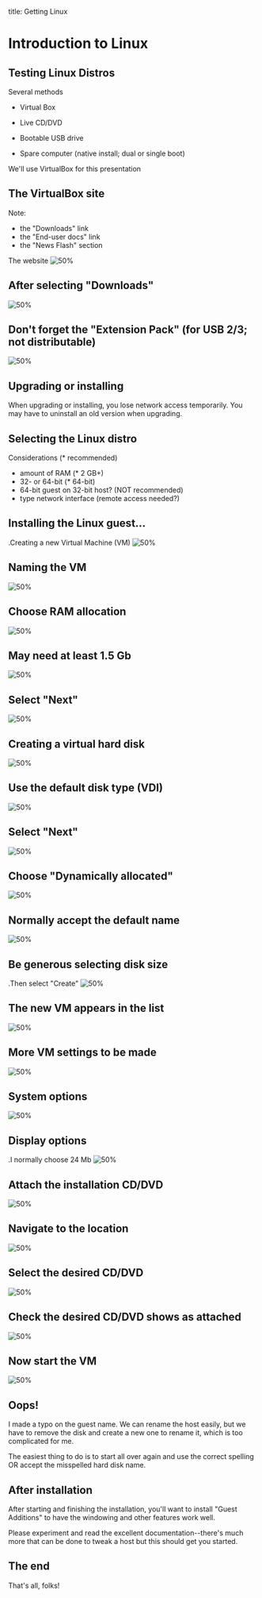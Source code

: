 title: Getting Linux
<!-- insert-file headers.md -->

# Introduction to Linux

## Testing Linux Distros

Several methods

- Virtual Box

- Live CD/DVD

- Bootable USB drive

- Spare computer (native install; dual or single boot)

We'll use VirtualBox for this presentation

## The VirtualBox site

Note:

- the "Downloads" link
- the "End-user docs" link
- the "News Flash" section

The website
![50%](./pics/vbox-site.png)

## After selecting "Downloads"

![50%](./pics/vbox-dloads.png)


## Don't forget the "Extension Pack" (for USB 2/3; not distributable)

![50%](./pics/vbox-dloads-2.png)


## Upgrading or installing

When upgrading or installing, you lose network access temporarily.
You may have to uninstall an old version when upgrading.


## Selecting the Linux distro

Considerations (* recommended)

- amount of RAM (* 2 GB+)
- 32- or 64-bit (* 64-bit)
- 64-bit guest on 32-bit host? (NOT recommended)
- type network interface (remote access needed?)

## Installing the Linux guest...

.Creating a new Virtual Machine (VM)
![50%](./pics/vbox-01.png)

## Naming the VM

![50%](./pics/vbox-02.png)

## Choose RAM allocation

![50%](./pics/vbox-03.png)

## May need at least 1.5 Gb

![50%](./pics/vbox-05.png)

## Select "Next"

![50%](./pics/vbox-06.png)

## Creating a virtual hard disk

![50%](./pics/vbox-07.png)

## Use the default disk type (VDI)

![50%](./pics/vbox-08.png)

## Select "Next"

![50%](./pics/vbox-09.png)

## Choose "Dynamically allocated"

![50%](./pics/vbox-10.png)

## Normally accept the default name

![50%](./pics/vbox-11.png)

## Be generous selecting disk size

.Then select "Create"
![50%](./pics/vbox-12.png)

## The new VM appears in the list

![50%](./pics/vbox-13.png)

## More VM settings to be made

![50%](./pics/vbox-14.png)

## System options

![50%](./pics/vbox-15.png)

## Display options

.I normally choose 24 Mb
![50%](./pics/vbox-16.png)

## Attach the installation CD/DVD

![50%](./pics/vbox-17.png)

## Navigate to the location

![50%](./pics/vbox-18.png)

## Select the desired CD/DVD

![50%](./pics/vbox-19.png)

## Check the desired CD/DVD shows as attached

![50%](./pics/vbox-20.png)

## Now start the VM

![50%](./pics/vbox-21.png)

## Oops!

I made a typo on the guest name.  We can rename the host easily,
but we have to remove the disk and create a new one to rename it,
which is too complicated for me.

The easiest thing to do is to start all over again and use the correct
spelling OR accept the misspelled hard disk name.

## After installation

After starting and finishing the installation, you'll want to install
"Guest Additions" to have the windowing and other features work well.

Please experiment and read the excellent documentation--there's much
more that can be done to tweak a host but this should get you started.

## The end

That's all, folks!

